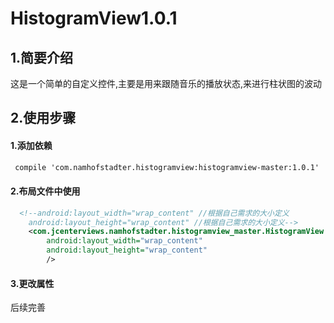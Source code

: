 # HistogramView1.0.1
## 1.简要介绍
  这是一个简单的自定义控件,主要是用来跟随音乐的播放状态,来进行柱状图的波动
## 2.使用步骤
#### 1.添加依赖
   ```xml
    compile 'com.namhofstadter.histogramview:histogramview-master:1.0.1'
   ```
#### 2.布局文件中使用
```xml
  <!--android:layout_width="wrap_content" //根据自己需求的大小定义
    android:layout_height="wrap_content" //根据自己需求的大小定义-->
    <com.jcenterviews.namhofstadter.histogramview_master.HistogramView
        android:layout_width="wrap_content"  
        android:layout_height="wrap_content" 
        />
```
#### 3.更改属性
  后续完善
